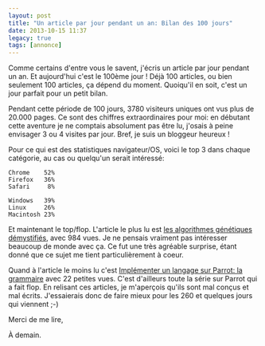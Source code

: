 ```yaml
---
layout: post
title: "Un article par jour pendant un an: Bilan des 100 jours"
date: 2013-10-15 11:37
legacy: true
tags: [annonce]
---
```


Comme certains d'entre vous le savent, j'écris un article par jour pendant
un an. Et aujourd'hui c'est le 100ème jour !
Déjà 100 articles, ou bien seulement 100 articles, ça dépend du moment.
Quoiqu'il en soit, c'est un jour parfait pour un petit bilan.

<!-- more -->

Pendant cette période de 100 jours, 3780 visiteurs uniques
ont vus plus de 20.000 pages. Ce sont des chiffres extraordinaires pour
moi: en débutant cette aventure je ne comptais absolument pas être lu,
j'osais à peine envisager 3 ou 4 visites par jour. Bref, je suis
un bloggeur heureux !

Pour ce qui est des statistiques navigateur/OS, voici le top 3 dans
chaque catégorie, au cas ou quelqu'un serait intéressé:

    Chrome    52%
    Firefox   36%
    Safari     8%

    Windows   39%
    Linux     26%
    Macintosh 23%

Et maintenant le top/flop. L'article le plus lu est
[les algorithmes génétiques démystifiés](/blog/2013/08/28/les-algorithmes-genetiques-demystifies/),
avec 984 vues. Je ne pensais vraiment pas intéresser beaucoup de monde avec
ça. Ce fut une très agréable surprise, étant donné que ce sujet me tient
particulièrement à coeur.

Quand à l'article le moins lu c'est [Implémenter un langage sur Parrot: la grammaire](/blog/2013/08/17/implementer-un-langage-sur-parrot-partie-8-la-grammaire/)
avec 22 petites vues. C'est d'ailleurs toute la série sur Parrot qui a fait
flop. En relisant ces articles, je m'aperçois qu'ils sont mal conçus et mal
écrits. J'essaierais donc de faire mieux pour les 260 et quelques jours qui
viennent ;-)

Merci de me lire,  




À demain.



